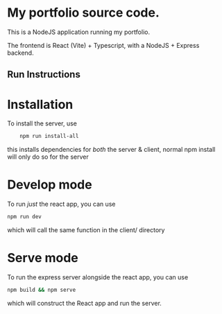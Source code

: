 ﻿# My portfolio source code.

This is a NodeJS application running my portfolio.

The frontend is React (Vite) + Typescript, with a NodeJS + Express backend.

## Run Instructions

# Installation
To install the server, use 

```bash
    npm run install-all
```

this installs dependencies for _both_ the server & client, normal npm install will only do so for the server

# Develop mode
To run _just_ the react app, you can use 

```bash
npm run dev
```

which will call the same function in the client/ directory

# Serve mode
To run the express server alongside the react app, you can use 

```bash
npm build && npm serve
```

which will construct the React app and run the server.